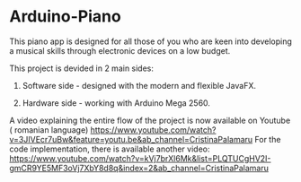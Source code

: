 # Arduino-Piano

This piano app is designed for all those of you who are keen into developing a musical skills through electronic devices on a low budget.

This project is devided in 2 main sides:
1. Software side - designed with the modern and flexible JavaFX.

2. Hardware side - working with Arduino Mega 2560.

A video explaining the entire flow of the project is now available on Youtube ( romanian language)
https://www.youtube.com/watch?v=3JIVEcr7uBw&feature=youtu.be&ab_channel=CristinaPalamaru
For the code implementation, there is available another video:
https://www.youtube.com/watch?v=kVj7brXl6Mk&list=PLQTUCgHV2I-gmCR9YE5MF3oVj7XbY8d8q&index=2&ab_channel=CristinaPalamaru
